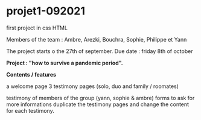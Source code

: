 # projet1-092021
first project in css HTML


Members of the team : Ambre, Arezki, Bouchra, Sophie, Philippe et Yann

The project starts o the 27th of september. 
Due date : friday 8th of october

**Project : "how to survive a pandemic period".**

**Contents / features** 

a welcome page 
3 testimony pages (solo, duo and family / roomates)

testimony of members of the group (yann, sophie & ambre) 
forms to ask for more informations
duplicate the testimony pages and change the content for each testimony.
